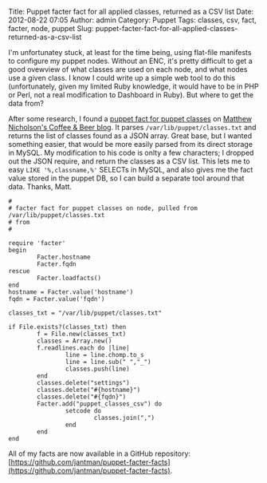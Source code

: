 Title: Puppet facter fact for all applied classes, returned as a CSV list
Date: 2012-08-22 07:05
Author: admin
Category: Puppet
Tags: classes, csv, fact, facter, node, puppet
Slug: puppet-facter-fact-for-all-applied-classes-returned-as-a-csv-list

I'm unfortunatey stuck, at least for the time being, using flat-file
manifests to configure my puppet nodes. Without an ENC, it's pretty
difficult to get a good ovewview of what classes are used on each node,
and what nodes use a given class. I know I could write up a simple web
tool to do this (unfortunately, given my limited Ruby knowledge, it
would have to be in PHP or Perl, not a real modification to Dashboard in
Ruby). But where to get the data from?

After some research, I found a [puppet fact for puppet
classes](http://sjoeboo.github.com/blog/2012/07/31/updated-puppet-facts-for-puppet-classes/)
on [Matthew Nicholson's Coffee & Beer blog](http://sjoeboo.github.com/).
It parses `/var/lib/puppet/classes.txt` and returns the list of classes
found as a JSON array. Great base, but I wanted something easier, that
would be more easily parsed from its direct storage in MySQL. My
modification to his code is onlty a few characters; I dropped out the
JSON require, and return the classes as a CSV list. This lets me to easy
`LIKE '%,classname,%'` SELECTs in MySQL, and also gives me the fact
value stored in the puppet DB, so I can build a separate tool around
that data. Thanks, Matt.

~~~~{.ruby}
#
# facter fact for puppet classes on node, pulled from /var/lib/puppet/classes.txt
# from 
#

require 'facter'
begin
        Facter.hostname
        Facter.fqdn
rescue
        Facter.loadfacts()
end
hostname = Facter.value('hostname')
fqdn = Facter.value('fqdn')

classes_txt = "/var/lib/puppet/classes.txt"

if File.exists?(classes_txt) then
        f = File.new(classes_txt)
        classes = Array.new()
        f.readlines.each do |line|
                line = line.chomp.to_s
                line = line.sub(" ","_")
                classes.push(line)
        end
        classes.delete("settings")
        classes.delete("#{hostname}")
        classes.delete("#{fqdn}")
        Facter.add("puppet_classes_csv") do
                setcode do
                        classes.join(",")
                end
        end
end
~~~~

All of my facts are now available in a GitHub repository:
[https://github.com/jantman/puppet-facter-facts](https://github.com/jantman/puppet-facter-facts).
